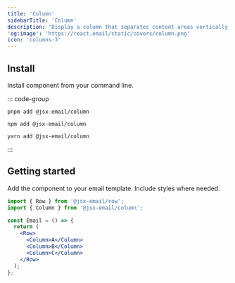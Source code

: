 ```yaml
---
title: 'Column'
sidebarTitle: 'Column'
description: 'Display a column that separates content areas vertically in your email. A column needs to be used in combination with a Row component.'
'og:image': 'https://react.email/static/covers/column.png'
icon: 'columns-3'
---
```


## Install

Install component from your command line.

::: code-group

```console [pnpm]
pnpm add @jsx-email/column
```

```console [npm]
npm add @jsx-email/column
```

```console [yarn]
yarn add @jsx-email/column
```

:::

## Getting started

Add the component to your email template. Include styles where needed.

```jsx
import { Row } from '@jsx-email/row';
import { Column } from '@jsx-email/column';

const Email = () => {
  return (
    <Row>
      <Column>A</Column>
      <Column>B</Column>
      <Column>C</Column>
    </Row>
  );
};
```

